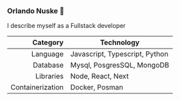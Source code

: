 ### Orlando Nuske 👋

I describe myself as a Fullstack developer

| Category       | Technology                    |
|---------------:|-------------------------------|
|Language        | Javascript, Typescript, Python|
|Database        | Mysql, PosgresSQL, MongoDB    |
|Libraries       | Node, React, Next             |
|Containerization| Docker, Posman                |



<!--
**neuronas/neuronas** is a ✨ _special_ ✨ repository because its `README.md` (this file) appears on your GitHub profile.

Here are some ideas to get you started:

- 🔭 I’m currently working on ...
- 🌱 I’m currently learning ...
- 👯 I’m looking to collaborate on ...
- 🤔 I’m looking for help with ...
- 💬 Ask me about ...
- 📫 How to reach me: ...
- 😄 Pronouns: ...
- ⚡ Fun fact: ...
-->
